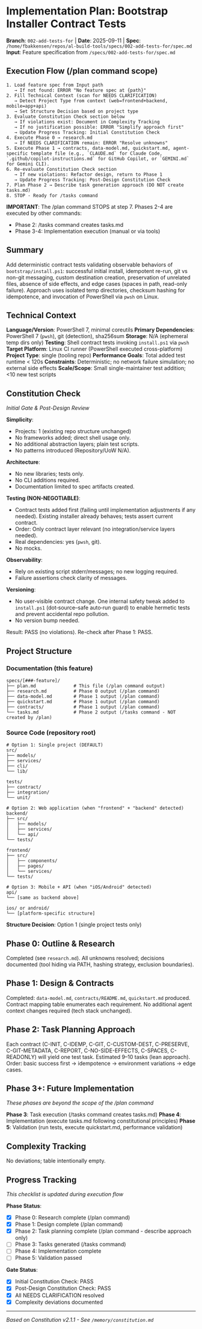 # Implementation Plan: Bootstrap Installer Contract Tests

**Branch**: `002-add-tests-for` | **Date**: 2025-09-11 | **Spec**: `/home/fbakkensen/repos/al-build-tools/specs/002-add-tests-for/spec.md`
**Input**: Feature specification from `/specs/002-add-tests-for/spec.md`

## Execution Flow (/plan command scope)
```
1. Load feature spec from Input path
   → If not found: ERROR "No feature spec at {path}"
2. Fill Technical Context (scan for NEEDS CLARIFICATION)
   → Detect Project Type from context (web=frontend+backend, mobile=app+api)
   → Set Structure Decision based on project type
3. Evaluate Constitution Check section below
   → If violations exist: Document in Complexity Tracking
   → If no justification possible: ERROR "Simplify approach first"
   → Update Progress Tracking: Initial Constitution Check
4. Execute Phase 0 → research.md
   → If NEEDS CLARIFICATION remain: ERROR "Resolve unknowns"
5. Execute Phase 1 → contracts, data-model.md, quickstart.md, agent-specific template file (e.g., `CLAUDE.md` for Claude Code, `.github/copilot-instructions.md` for GitHub Copilot, or `GEMINI.md` for Gemini CLI).
6. Re-evaluate Constitution Check section
   → If new violations: Refactor design, return to Phase 1
   → Update Progress Tracking: Post-Design Constitution Check
7. Plan Phase 2 → Describe task generation approach (DO NOT create tasks.md)
8. STOP - Ready for /tasks command
```

**IMPORTANT**: The /plan command STOPS at step 7. Phases 2-4 are executed by other commands:
- Phase 2: /tasks command creates tasks.md
- Phase 3-4: Implementation execution (manual or via tools)

## Summary
Add deterministic contract tests validating observable behaviors of `bootstrap/install.ps1`: successful initial install, idempotent re-run, git vs non-git messaging, custom destination creation, preservation of unrelated files, absence of side effects, and edge cases (spaces in path, read-only failure). Approach uses isolated temp directories, checksum hashing for idempotence, and invocation of PowerShell via `pwsh` on Linux.

## Technical Context
**Language/Version**: PowerShell 7, minimal coreutils
**Primary Dependencies**: PowerShell 7 (`pwsh`), git (detection), sha256sum
**Storage**: N/A (ephemeral temp dirs only)
**Testing**: Shell contract tests invoking `install.ps1` via `pwsh`
**Target Platform**: Linux CI runner (PowerShell executed cross-platform)
**Project Type**: single (tooling repo)
**Performance Goals**: Total added test runtime < 120s
**Constraints**: Deterministic; no network failure simulation; no external side effects
**Scale/Scope**: Small single-maintainer test addition; <10 new test scripts

## Constitution Check
*Initial Gate & Post-Design Review*

**Simplicity**:
- Projects: 1 (existing repo structure unchanged)
- No frameworks added; direct shell usage only.
- No additional abstraction layers; plain test scripts.
- No patterns introduced (Repository/UoW N/A).

**Architecture**:
- No new libraries; tests only.
- No CLI additions required.
- Documentation limited to spec artifacts created.

**Testing (NON-NEGOTIABLE)**:
- Contract tests added first (failing until implementation adjustments if any needed). Existing installer already behaves; tests assert current contract.
- Order: Only contract layer relevant (no integration/service layers needed).
- Real dependencies: yes (`pwsh`, git).
- No mocks.

**Observability**:
- Rely on existing script stderr/messages; no new logging required.
- Failure assertions check clarity of messages.

**Versioning**:
- No user‑visible contract change. One internal safety tweak added to `install.ps1` (dot‑source–safe auto‑run guard) to enable hermetic tests and prevent accidental repo pollution.
- No version bump needed.

Result: PASS (no violations). Re-check after Phase 1: PASS.

## Project Structure

### Documentation (this feature)
```
specs/[###-feature]/
├── plan.md              # This file (/plan command output)
├── research.md          # Phase 0 output (/plan command)
├── data-model.md        # Phase 1 output (/plan command)
├── quickstart.md        # Phase 1 output (/plan command)
├── contracts/           # Phase 1 output (/plan command)
└── tasks.md             # Phase 2 output (/tasks command - NOT created by /plan)
```

### Source Code (repository root)
```
# Option 1: Single project (DEFAULT)
src/
├── models/
├── services/
├── cli/
└── lib/

tests/
├── contract/
├── integration/
└── unit/

# Option 2: Web application (when "frontend" + "backend" detected)
backend/
├── src/
│   ├── models/
│   ├── services/
│   └── api/
└── tests/

frontend/
├── src/
│   ├── components/
│   ├── pages/
│   └── services/
└── tests/

# Option 3: Mobile + API (when "iOS/Android" detected)
api/
└── [same as backend above]

ios/ or android/
└── [platform-specific structure]
```

**Structure Decision**: Option 1 (single project tests only)

## Phase 0: Outline & Research
Completed (see `research.md`). All unknowns resolved; decisions documented (tool hiding via PATH, hashing strategy, exclusion boundaries).

## Phase 1: Design & Contracts
Completed: `data-model.md`, `contracts/README.md`, `quickstart.md` produced. Contract mapping table enumerates each requirement. No additional agent context changes required (tech stack unchanged).

## Phase 2: Task Planning Approach
Each contract (C-INIT, C-IDEMP, C-GIT, C-CUSTOM-DEST, C-PRESERVE, C-GIT-METADATA, C-REPORT, C-NO-SIDE-EFFECTS, C-SPACES, C-READONLY) will yield one test task. Estimated 9–10 tasks (lean approach). Order: basic success first → idempotence → environment variations → edge cases.

## Phase 3+: Future Implementation
*These phases are beyond the scope of the /plan command*

**Phase 3**: Task execution (/tasks command creates tasks.md)
**Phase 4**: Implementation (execute tasks.md following constitutional principles)
**Phase 5**: Validation (run tests, execute quickstart.md, performance validation)

## Complexity Tracking
No deviations; table intentionally empty.


## Progress Tracking
*This checklist is updated during execution flow*

**Phase Status**:
- [x] Phase 0: Research complete (/plan command)
- [x] Phase 1: Design complete (/plan command)
- [x] Phase 2: Task planning complete (/plan command - describe approach only)
- [ ] Phase 3: Tasks generated (/tasks command)
- [ ] Phase 4: Implementation complete
- [ ] Phase 5: Validation passed

**Gate Status**:
- [x] Initial Constitution Check: PASS
- [x] Post-Design Constitution Check: PASS
- [x] All NEEDS CLARIFICATION resolved
- [x] Complexity deviations documented

---
*Based on Constitution v2.1.1 - See `/memory/constitution.md`*
